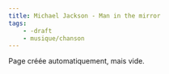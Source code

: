 ```yaml
---
title: Michael Jackson - Man in the mirror
tags:
    - -draft
    - musique/chanson
---
```


Page créée automatiquement, mais vide.
